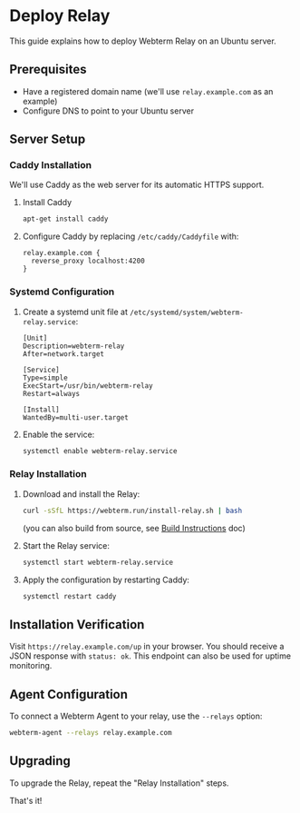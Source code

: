 # Deploy Relay

This guide explains how to deploy Webterm Relay on an Ubuntu server.

## Prerequisites

* Have a registered domain name (we'll use `relay.example.com` as an example)
* Configure DNS to point to your Ubuntu server

## Server Setup

### Caddy Installation

We'll use Caddy as the web server for its automatic HTTPS support.

1. Install Caddy
    ```bash
    apt-get install caddy
    ```

2. Configure Caddy by replacing `/etc/caddy/Caddyfile` with:
    ```
    relay.example.com {
      reverse_proxy localhost:4200
    }
    ```

### Systemd Configuration

1. Create a systemd unit file at `/etc/systemd/system/webterm-relay.service`:
    ```
    [Unit]
    Description=webterm-relay
    After=network.target
    
    [Service]
    Type=simple
    ExecStart=/usr/bin/webterm-relay
    Restart=always
    
    [Install]
    WantedBy=multi-user.target
    ```

2. Enable the service:
    ```bash
    systemctl enable webterm-relay.service
    ```

### Relay Installation

1. Download and install the Relay:
   ```bash
   curl -sSfL https://webterm.run/install-relay.sh | bash
   ```
   (you can also build from source, see [Build Instructions](./build-instructions.md) doc)

2. Start the Relay service:
    ```bash
    systemctl start webterm-relay.service
    ```

3. Apply the configuration by restarting Caddy:
    ```bash
    systemctl restart caddy
    ```

## Installation Verification

Visit `https://relay.example.com/up` in your browser. You should receive a JSON response with `status: ok`.
This endpoint can also be used for uptime monitoring.

## Agent Configuration

To connect a Webterm Agent to your relay, use the `--relays` option:

```bash
webterm-agent --relays relay.example.com
```

## Upgrading

To upgrade the Relay, repeat the "Relay Installation" steps.

That's it!
